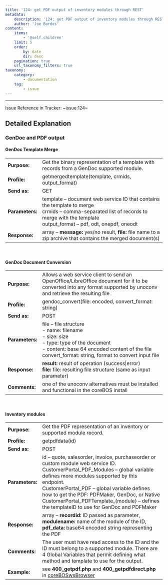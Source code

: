 ```yaml
---
title: '124: get PDF output of inventory modules through REST'
metadata:
    description: '124: get PDF output of inventory modules through REST'
    author: 'Joe Bordes'
content:
    items:
        - '@self.children'
    limit: 5
    order:
        by: date
        dir: desc
    pagination: true
    url_taxonomy_filters: true
taxonomy:
    category:
        - documentation
    tag:
        - issue
---
```

---
Issue Reference in Tracker: ~issue:124~

## Detailed Explanation
### GenDoc and PDF output
#### GenDoc Template Merge

<table class="table table-striped">
<tbody>
<tr>
<td><strong>Purpose:</strong></td>
<td>Get the binary representation of a template with records from a GenDoc supported module.</th>
</tr>
<tr>
<td><strong>Profile:</strong></td>
<td>getmergedtemplate(template, crmids, output_format)</th>
</tr>
<tr>
<td><strong>Send as:</strong></td>
<td>GET</td>
</tr>
<tr>
<td><strong>Parameters:</strong></td>
<td>template – document web service ID that contains the template to merge<br>
crmids – comma-separated list of records to merge with the template<br>
output_format – pdf, odt, onepdf, oneodt</td>
</tr>
<tr>
<td><strong>Response:</strong></td>
<td>array –
<strong>message:</strong> yes/no result,
<strong>file:</strong> file name to a zip archive that contains the merged document(s)</td>
</tr>
</tbody>
</table>
<br>

#### GenDoc Document Conversion

<table class="table table-striped">
<tbody>
<tr>
<td><strong>Purpose:</strong></td>
<td>Allows a web service client to send an OpenOffice/LibreOffice document for it to be converted into any format supported by unoconv and retrieve the resulting file</th>
</tr>
<tr>
<td><strong>Profile:</strong></td>
<td>gendoc_convert(file: encoded, convert_format: string)</th>
</tr>
<tr>
<td><strong>Send as:</strong></td>
<td>POST</td>
</tr>
<tr>
<td><strong>Parameters:</strong></td>
<td>file – file structure<br>
- name: filename<br>
- size: size<br>
- type: type of the document<br>
- content: base 64 encoded content of the file<br>
convert_format: string, format to convert input file</td>
</tr>
<tr>
<td><strong>Response:</strong></td>
<td><strong>result:</strong> result of operation (success|error)<br>
<strong>file:</strong> file: resulting file structure (same as input parameter)</td>
</tr>
<tr>
<td><strong>Comments:</strong></td>
<td>one of the unoconv alternatives must be installed and functional in the coreBOS install</th>
</tr>
</tbody>
</table>
<br>

#### Inventory modules

<table class="table table-striped">
<tbody>
<tr>
<td><strong>Purpose:</strong></td>
<td>Get the PDF representation of an inventory or supported module record.</th>
</tr>
<tr>
<td><strong>Profile:</strong></td>
<td>getpdfdata(id)</th>
</tr>
<tr>
<td><strong>Send as:</strong></td>
<td>POST</td>
</tr>
<tr>
<td><strong>Parameters:</strong></td>
<td>id – quote, salesorder, invoice, purchaseorder or custom module web service ID.<br>
CustomerPortal_PDF_Modules – global variable defines more modules supported by this endpoint.<br>
CustomerPortal_PDF – global variable defines how to get the PDF: PDFMaker, GenDoc, or Native<br>
CustomerPortal_PDFTemplate_{module} – defines the templateID to use for GenDoc and PDFMaker</td>
</tr>
<tr>
<td><strong>Response:</strong></td>
<td>array –
<strong>recordid:</strong> ID passed as parameter,<br>
<strong>modulename:</strong> name of the module of the ID,<br>
<strong>pdf_data:</strong> base64 encoded string representing the PDF</td>
</tr>
<tr>
<td><strong>Comments:</strong></td>
<td>The user must have read access to the ID and the ID must belong to a supported module.
There are 4 Global Variables that permit defining what method and template to use for the output.</th>
</tr>
<tr>
<td><strong>Example:</strong></td>
<td>see <strong> 400_getpdf.php</strong> and  <strong> 400_getpdfdirect.php </strong> in <a href="https://github.com/tsolucio/coreBOSwsDevelopment">coreBOSwsBrowser</a></th>
</tr>
</tbody>
</table>
<br>